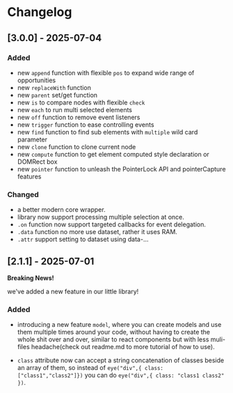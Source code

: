 # Changelog


## [3.0.0] - 2025-07-04

### Added

 - new `append` function with flexible `pos` to expand wide range of opportunities
 - new `replaceWith` function
 - new `parent` set/get function
 - new `is` to compare nodes with flexible `check`
 - new `each` to run multi selected elements
 - new `off` function to remove event listeners
 - new `trigger` function to ease controlling events
 - new `find` function to find sub elements with `multiple` wild card parameter
 - new `clone` function to clone current node
 - new `compute` function to get element computed style declaration or DOMRect box
 - new `pointer` function to unleash the PointerLock API and pointerCapture features 

### Changed

 - a better modern core wrapper.
 - library now support processing multiple selection at once.
 - `.on` function now support targeted callbacks for event delegation.
 - `.data` function no more use dataset, rather it uses RAM.
 - `.attr` support setting to dataset using data-...

## [2.1.1] - 2025-07-01

**Breaking News!**

we've added a new feature in our little library!

### Added

 - introducing a new feature `model`, where you can create models and use them multiple times around your code, without having to create the whole shit over and over, similar to react components but with less muli-files headache(check out readme.md to more tutorial of how to use).

 - `class` attribute now can accept a string concatenation of classes beside an array of them, so instead of `eye("div",{ class: ["class1","class2"]})` you can do `eye("div",{ class: "class1 class2" })`.